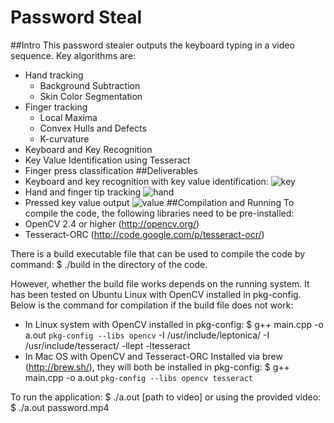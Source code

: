 Password Steal
==============
##Intro
This password stealer outputs the keyboard typing in a video sequence. Key algorithms are:
* Hand tracking
	* Background Subtraction
	* Skin Color Segmentation
* Finger tracking
	* Local Maxima
	* Convex Hulls and Defects
	* K-curvature
* Keyboard and Key Recognition
* Key Value Identification using Tesseract
* Finger press classification
##Deliverables
* Keyboard and key recognition with key value identification:
![key](http://pan.baidu.com/s/1kTnyNpP)
* Hand and finger tip tracking
![hand](http://pan.baidu.com/s/1mgr080S)
* Pressed key value output
![value](http://pan.baidu.com/s/1sjO0s5B)
##Compilation and Running
To compile the code, the following libraries need to be pre-installed:
* OpenCV 2.4 or higher (http://opencv.org/)
* Tesseract-ORC (http://code.google.com/p/tesseract-ocr/)

There is a build executable file that can be used to compile the code by command:
$ ./build
in the directory of the code.

However, whether the build file works depends on the running system. It has been tested on Ubuntu Linux with OpenCV installed in pkg-config. Below is the command for compilation if the build file does not work:
* In Linux system with OpenCV installed in pkg-config:
$ g++ main.cpp -o a.out `pkg-config --libs opencv` -I /usr/include/leptonica/ -I /usr/include/tesseract/ -llept -ltesseract
* In Mac OS with OpenCV and Tesseract-ORC Installed via brew (http://brew.sh/), they will both be installed in pkg-config:
$ g++ main.cpp -o a.out `pkg-config --libs opencv tesseract`

To run the application:
$ ./a.out [path to video]
or using the provided video:
$ ./a.out password.mp4 